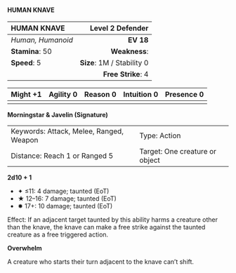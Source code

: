 #### HUMAN KNAVE

| HUMAN KNAVE       |       **Level 2 Defender** |
| :---------------- | -------------------------: |
| *Human, Humanoid* |                  **EV 18** |
| **Stamina**: 50   |              **Weakness**: |
| **Speed**: 5      | **Size**: 1M / Stability 0 |
|                   |         **Free Strike**: 4 |

| **Might** +1 | **Agility** 0 | **Reason** 0 | **Intuition** 0 | **Presence** 0 |
| ------------ | ------------- | ------------ | --------------- | -------------- |
|              |               |              |                 |                |

**Morningstar & Javelin (Signature)**

|                                         |                                |
| :-------------------------------------- | :----------------------------- |
| Keywords: Attack, Melee, Ranged, Weapon | Type: Action                   |
| Distance: Reach 1 or Ranged 5           | Target: One creature or object |

**2d10 + 1**

- ✦ ≤11: 4 damage; taunted (EoT)
- ★ 12–16: 7 damage; taunted (EoT)
- ✸ 17+: 10 damage; taunted (EoT)

Effect: If an adjacent target taunted by this ability harms a creature other than the knave, the knave can make a free strike against the taunted creature as a free triggered action.

**Overwhelm**

A creature who starts their turn adjacent to the knave can’t shift.
